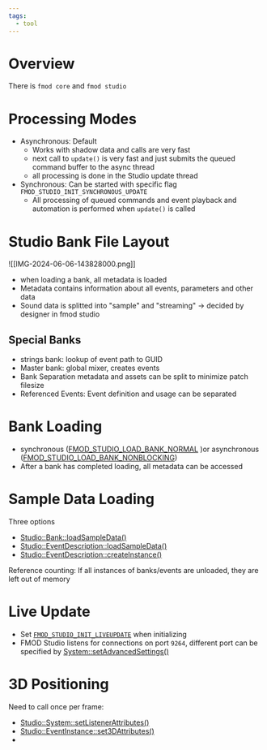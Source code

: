 ```yaml
---
tags:
  - tool
---
```

# Overview

There is `fmod core` and `fmod studio`

# Processing Modes

- Asynchronous: Default
	- Works with shadow data and calls are very fast
	- next call to `update()` is very fast and just submits the queued command buffer to the async thread
	- all processing is done in the Studio update thread
- Synchronous: Can be started with specific flag `FMOD_STUDIO_INIT_SYNCHRONOUS_UPDATE`
	- All processing of queued commands and event playback and automation is performed when `update()` is called

# Studio Bank File Layout

![[IMG-2024-06-06-143828000.png]]

- when loading a bank, all metadata is loaded
- Metadata contains information about all events, parameters and other data
- Sound data is splitted into "sample" and "streaming" -> decided by designer in fmod studio

## Special Banks

- strings bank: lookup of event path to GUID
- Master bank: global mixer, creates events
- Bank Separation metadata and assets can be split to minimize patch filesize
- Referenced Events: Event definition and usage can be separated

# Bank Loading

- synchronous ([FMOD_STUDIO_LOAD_BANK_NORMAL](https://www.fmod.com/docs/2.03/api/studio-api-system.html#fmod_studio_load_bank_normal) )or asynchronous ([FMOD_STUDIO_LOAD_BANK_NONBLOCKING](https://www.fmod.com/docs/2.03/api/studio-api-system.html#fmod_studio_load_bank_nonblocking))
- After a bank has completed loading, all metadata can be accessed

# Sample Data Loading
Three options
- [Studio::Bank::loadSampleData()](https://www.fmod.com/docs/2.03/api/studio-api-bank.html#studio_bank_loadsampledata)
- [Studio::EventDescription::loadSampleData()](https://www.fmod.com/docs/2.03/api/studio-api-eventdescription.html#studio_eventdescription_loadsampledata)
- [Studio::EventDescription::createInstance()](https://www.fmod.com/docs/2.03/api/studio-api-eventdescription.html#studio_eventdescription_createinstance)

Reference counting: If all instances of banks/events are unloaded, they are left out of memory
# Live Update

- Set [`FMOD_STUDIO_INIT_LIVEUPDATE`](https://fmod.com/docs/2.01/api/studio-api-system.html#fmod_studio_initflags) when initializing
- FMOD Studio listens for connections on port `9264`, different port can be specified by [System::setAdvancedSettings()](https://fmod.com/docs/2.01/api/core-api-system.html#system_setadvancedsettings) 

# 3D Positioning
Need to call once per frame:
- [Studio::System::setListenerAttributes()](https://www.fmod.com/docs/2.03/api/studio-api-system.html#studio_system_setlistenerattributes) 
- [Studio::EventInstance::set3DAttributes()](https://www.fmod.com/docs/2.03/api/studio-api-eventinstance.html#studio_eventinstance_set3dattributes)
- 